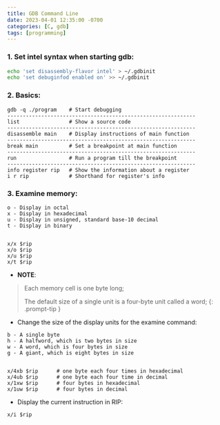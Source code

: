 ```yaml
---
title: GDB Command Line
date: 2023-04-01 12:35:00 -0700
categories: [C, gdb]
tags: [programming]
---
```


### 1. Set intel syntax when starting gdb:

```bash
echo 'set disassembly-flavor intel' > ~/.gdbinit
echo 'set debuginfod enabled on' >> ~/.gdbinit
```

### 2. Basics:

```shell
gdb -q ./program    # Start debugging
-------------------------------------------------------------
list                # Show a source code
-------------------------------------------------------------
disassemble main    # Display instructions of main function
-------------------------------------------------------------
break main          # Set a breakpoint at main function
-------------------------------------------------------------
run                 # Run a program till the breakpoint
-------------------------------------------------------------
info register rip   # Show the information about a register
i r rip             # Shorthand for register's info
```

### 3. Examine memory:

```shell
o - Display in octal
x - Display in hexadecimal
u - Display in unsigned, standard base-10 decimal
t - Display in binary


x/x $rip
x/o $rip
x/u $rip
x/t $rip
```

- **NOTE**:

> Each memory cell is one byte long;
>
> The default size of a single unit is a four-byte unit called a word;
{: .prompt-tip }

- Change the size of the display units for the examine command:

```shell
b - A single byte
h - A halfword, which is two bytes in size
w - A word, which is four bytes in size
g - A giant, which is eight bytes in size


x/4xb $rip      # one byte each four times in hexadecimal
x/4ub $rip      # one byte each four time in decimal
x/1xw $rip      # four bytes in hexadecimal
x/1uw $rip      # four bytes in decimal
```

- Display the current instruction in RIP:

```shell
x/i $rip
```
